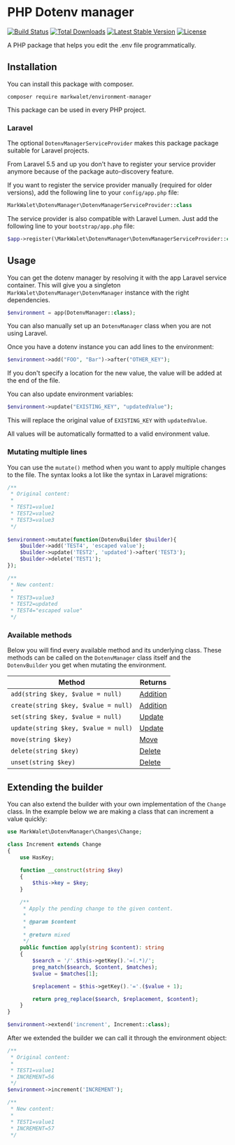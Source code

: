 # PHP Dotenv manager

[![Build Status](https://travis-ci.org/markwalet/environment-manager.svg?branch=master)](https://travis-ci.org/markwalet/environment-manager)
[![Total Downloads](https://poser.pugx.org/markwalet/environment-manager/downloads)](https://packagist.org/packages/markwalet/environment-manager)
[![Latest Stable Version](https://poser.pugx.org/markwalet/environment-manager/v/stable)](https://packagist.org/packages/markwalet/environment-manager)
[![License](https://poser.pugx.org/markwalet/environment-manager/license)](https://packagist.org/packages/markwalet/environment-manager)

A PHP package that helps you edit the .env file programmatically.

## Installation
You can install this package with composer.

```shell
composer require markwalet/environment-manager
```

This package can be used in every PHP project.

### Laravel
The optional `DotenvManagerServiceProvider` makes this package package suitable for Laravel projects.

From Laravel 5.5 and up you don't have to register your service provider anymore because of the package auto-discovery feature.

If you want to register the service provider manually (required for older versions), add the following line to your `config/app.php` file:

```php
MarkWalet\DotenvManager\DotenvManagerServiceProvider::class
```

The service provider is also compatible with Laravel Lumen. Just add the following line to your `bootstrap/app.php` file:
```php
$app->register(\MarkWalet\DotenvManager\DotenvManagerServiceProvider::class);
```

## Usage
You can get the dotenv manager by resolving it with the app Laravel service container. 
This will give you a singleton `MarkWalet\DotenvManager\DotenvManager` instance with the right dependencies.
```php
$environment = app(DotenvManager::class);
```

You can also manually set up an `DotenvManager` class when you are not using Laravel.

Once you have a dotenv instance you can add lines to the environment:

```php
$environment->add("FOO", "Bar")->after("OTHER_KEY");
```

If you don't specify a location for the new value, the value will be added at the end of the file.

You can also update environment variables:

```php
$environment->update("EXISTING_KEY", "updatedValue");
```

This will replace the original value of `EXISTING_KEY` with `updatedValue`.

All values will be automatically formatted to a valid environment value.

### Mutating multiple lines
You can use the `mutate()` method when you want to apply multiple changes to the file. The syntax looks a lot like the syntax in Laravel migrations:

```php
/**
 * Original content: 
 *
 * TEST1=value1
 * TEST2=value2
 * TEST3=value3
 */
 
$environment->mutate(function(DotenvBuilder $builder){
    $builder->add('TEST4', 'escaped value');
    $builder->update('TEST2', 'updated')->after('TEST3');
    $builder->delete('TEST1');
});

/**
 * New content: 
 *
 * TEST3=value3
 * TEST2=updated
 * TEST4="escaped value"
 */
```

### Available methods
Below you will find every available method and its underlying class. These methods can be called on the `DotenvManager` class itself and the `DotenvBuilder` you get when mutating the environment.

Method  |  Returns
------------- | -------------
`add(string $key, $value = null)` | [Addition](src/Changes/Addition.php)
`create(string $key, $value = null)` | [Addition](src/Changes/Addition.php)
`set(string $key, $value = null)` | [Update](src/Changes/Update.php)
`update(string $key, $value = null)` | [Update](src/Changes/Update.php)
`move(string $key)` | [Move](src/Changes/Move.php)
`delete(string $key)` | [Delete](src/Changes/Delete.php)
`unset(string $key)` | [Delete](src/Changes/Delete.php)

## Extending the builder
You can also extend the builder with your own implementation of the `Change` class. In the example below we are making a class that can increment a value quickly:

```php
use MarkWalet\DotenvManager\Changes\Change;

class Increment extends Change
{
    use HasKey;

    function __construct(string $key)
    {
        $this->key = $key;
    }

    /**
     * Apply the pending change to the given content.
     *
     * @param $content
     *
     * @return mixed
     */
    public function apply(string $content): string
    {
        $search = '/'.$this->getKey().'=(.*)/';
        preg_match($search, $content, $matches);
        $value = $matches[1];

        $replacement = $this->getKey().'='.($value + 1);

        return preg_replace($search, $replacement, $content);
    }
}

$environment->extend('increment', Increment::class);
```

After we extended the builder we can call it through the environment object:

```php
/**
 * Original content: 
 *
 * TEST1=value1
 * INCREMENT=56
 */
$environment->increment('INCREMENT');

/**
 * New content: 
 *
 * TEST1=value1
 * INCREMENT=57
 */
```